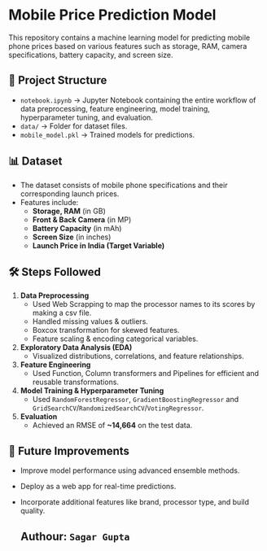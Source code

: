 # Mobile Price Prediction Model

This repository contains a machine learning model for predicting mobile phone prices based on various features such as storage, RAM, camera specifications, battery capacity, and screen size.

## 📂 Project Structure
- `notebook.ipynb` → Jupyter Notebook containing the entire workflow of data preprocessing, feature engineering, model training, hyperparameter tuning, and evaluation.
- `data/` → Folder for dataset files.
- `mobile_model.pkl` → Trained models for predictions.

## 📊 Dataset
- The dataset consists of mobile phone specifications and their corresponding launch prices.
- Features include:
  - **Storage, RAM** (in GB)
  - **Front & Back Camera** (in MP)
  - **Battery Capacity** (in mAh)
  - **Screen Size** (in inches)
  - **Launch Price in India (Target Variable)**

## 🛠️ Steps Followed
1. **Data Preprocessing**
   - Used Web Scrapping to map the processor names to its scores by making a csv file.
   - Handled missing values & outliers.
   - Boxcox transformation for skewed features.
   - Feature scaling & encoding categorical variables.
2. **Exploratory Data Analysis (EDA)**
   - Visualized distributions, correlations, and feature relationships.
3. **Feature Engineering**
   - Used Function, Column transformers and Pipelines for efficient and reusable transformations.
4. **Model Training & Hyperparameter Tuning**
   - Used `RandomForestRegressor`, `GradientBoostingRegressor` and `GridSearchCV`/`RandomizedSearchCV`/`VotingRegressor`.
5. **Evaluation**
   - Achieved an RMSE of **~14,664** on the test data.

## 🔮 Future Improvements
- Improve model performance using advanced ensemble methods.
- Deploy as a web app for real-time predictions.
- Incorporate additional features like brand, processor type, and build quality.

  ## Authour: `Sagar Gupta`
